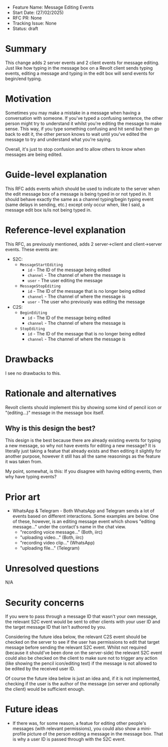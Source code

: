 - Feature Name: Message Editing Events
- Start Date: (27/02/2025)
- RFC PR: None
- Tracking Issue: None
- Status: draft

# Summary
This change adds 2 server events and 2 client events for message editing. Just like how typing in the message box on a Revolt client sends typing events, editing a message and typing in the edit box will send events for begin/end typing.

# Motivation
Sometimes you may make a mistake in a message when having a conversation with someone. If you've typed a confusing sentence, the other person might try to understand it whilst you're editing the message to make sense. This way, if you type something confusing and hit send but then go back to edit it, the other person knows to wait until you've edited the message to try and understand what you're saying.

Overall, it's just to stop confusion and to allow others to know when messages are being edited.

# Guide-level explanation
This RFC adds events which should be used to indicate to the server when the edit message box of a message is being typed in or not typed in. It should behave exactly the same as a channel typing/begin typing event (same delays in sending, etc.) except only occur when, like I said, a message edit box is/is not being typed in.

# Reference-level explanation
This RFC, as previously mentioned, adds 2 server->client and client->server events. These events are:
- S2C:
    - `MessageStartEditing`
        - `id` - The ID of the message being edited
        - `channel` - The channel of where the message is
        - `user` - The user editing the message
    - `MessageStopEditing`
        - `id` - The ID of the message that is no longer being edited
        - `channel` - The channel of where the message is
        - `user` - The user who previously was editing the message
- C2S:
    - `BeginEditing`
        - `id` - The ID of the message being edited
        - `channel` - The channel of where the message is
    - `StopEditing`
        - `id` - The ID of the message that is no longer being edited
        - `channel` - The channel of where the message is

# Drawbacks
I see no drawbacks to this.

# Rationale and alternatives
Revolt clients should implement this by showing some kind of pencil icon or "(editing...)" message in the message box itself.

## **Why is this design the best?**
This design is the best because there are already existing events for typing a new message, so why not have events for editing a new message?
It is literally just taking a featue that already exists and then editing it slightly for another purpose, however it still has all the same reasonings as the feature it was taken from.

My point, somewhat, is this: If you disagree with having editing events, then why have typing events?

# Prior art
- WhatsApp & Telegram - Both WhatsApp and Telegram sends a lot of events based on different interactions. Some examples are below. One of these, however, is an editing message event which shows "editing message..." under the contact's name in the chat view.
    - "recording voice message..." (Both, iirc)
    - "uploading video..." (Both, iirc)
    - "recording video clip..." (WhatsApp)
    - "uploading file..." (Telegram)

# Unresolved questions
N/A

# Security concerns
If you were to pass through a message ID that wasn't your own message, the relevant S2C event would be sent to other clients with your user ID and the target message ID that isn't authored by you.

Considering the future idea below, the relevant C2S event should be checked on the server to see if the user has permissions to edit that target message before sending the relevant S2C event. Whilst not required (because it should've been done on the server-side) the relevant S2C event could also be checked on the client to make sure not to trigger any action (like showing the pencil icon/editing text) if the message is not allowed to be edited by the received user ID.

Of course the future idea below is just an idea and, if it is not implemented, checking if the user is the author of the message (on server and optionally the client) would be sufficient enough.

# Future ideas
- If there was, for some reason, a featue for editing other people's messages (with relevant permissions), you could also show a mini-profile picture of the person editing a message in the message box. That is why a user ID is passed through with the S2C event.